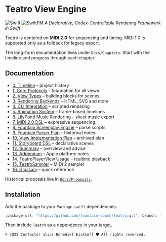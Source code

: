 # Teatro View Engine

![Swift](https://img.shields.io/badge/Swift-6.1-orange) ![SwiftPM](https://img.shields.io/badge/SwiftPM-compatible-brightgreen)
*A Declarative, Codex-Controllable Rendering Framework in Swift*

Teatro is centered on **MIDI 2.0** for sequencing and timing. MIDI 1.0 is supported only as a fallback for legacy export.

The long-form documentation lives under `Docs/Chapters`. Start with the timeline and progress through each chapter.

## Documentation
- [0. Timeline](Docs/Chapters/00_Timeline.md) – project history
- [1. Core Protocols](Docs/Chapters/01_CoreProtocols.md) – foundation for all views
- [2. View Types](Docs/Chapters/02_ViewTypes.md) – building blocks for scenes
- [3. Rendering Backends](Docs/Chapters/03_RenderingBackends.md) – HTML, SVG and more
- [4. CLI Integration](Docs/Chapters/04_CLIIntegration.md) – scripted rendering
- [5. Animation System](Docs/Chapters/05_AnimationSystem.md) – frame-based timelines
- [6. LilyPond Music Rendering](Docs/Chapters/06_LilyPondMusicRendering.md) – sheet music export
- [7. MIDI 2.0 DSL](Docs/Chapters/07_MIDI20DSL.md) – expressive sequencing
- [8. Fountain Screenplay Engine](Docs/Chapters/08_FountainScreenplayEngine.md) – parse scripts
- [9. Fountain Parser Plan](Docs/Chapters/09_FountainParserImplementationPlan.md) – historical notes
- [10. View Implementation Plan](Docs/Chapters/10_ViewImplementationPlan.md) – archived plan
- [11. Storyboard DSL](Docs/Chapters/11_StoryboardDSL.md) – declarative scenes
- [12. Summary](Docs/Chapters/12_Summary.md) – overview and advice
- [13. Addendum](Docs/Chapters/13_Addendum.md) – Apple platform notes
- [14. TeatroPlayerView Usage](Docs/Chapters/14_TeatroPlayer.md) – realtime playback
- [15. TeatroSampler](Docs/Chapters/15_TeatroSampler.md) – MIDI 2 sampler
- [16. Glossary](Docs/Chapters/16_Glossary.md) – quick reference

Historical proposals live in [`Docs/Proposals`](Docs/Proposals).

## Installation
Add the package to your `Package.swift` dependencies:
```swift
.package(url: "https://github.com/fountain-coach/teatro.git", branch: "main")
```
Then include `Teatro` as a dependency in your target.

````text
© 2025 Contexter alias Benedikt Eickhoff 🛡️ All rights reserved.
````
